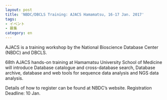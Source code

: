 ```yaml
---
layout: post
title: 'NBDC/DBCLS Training: AJACS Hamamatsu, 16-17 Jan. 2017'
tags:
- イベント
- 募集
category: en
---
```


AJACS is a training workshop by the National Bioscience Database Center (NBDC) and DBCLS.

 

68th AJACS hands-on training at Hamamatsu University School of Medicine will introduce Database catalogue and cross-database search, Database archive, database and web tools for sequence data analysis and NGS data analysis.

 

Details of how to register can be found at NBDC’s website. Registration Deadline: 10 Jan.